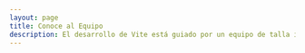 ```yaml
---
layout: page
title: Conoce al Equipo
description: El desarrollo de Vite está guiado por un equipo de talla internacional.
---
```


<script setup>
import {
  VPTeamPage,
  VPTeamPageTitle,
  VPTeamPageSection,
  VPTeamMembers
} from 'vitepress/theme'
import { core, emeriti } from './_data/team'
</script>

<VPTeamPage>
  <VPTeamPageTitle>
    <template #title>Conoce al Equipo</template>
    <template #lead>
      El desarrollo de Vite está guiado por un equipo de talla internacional, algunos de los cuales han sido elegidos para aparecer a continuación.
    </template>
  </VPTeamPageTitle>
  <VPTeamMembers :members="core" />
  <VPTeamPageSection>
    <template #title>Team Emeriti</template>
    <template #lead>
      Aquí destacamos a algunos miembros del equipo que ya no están activos y que han hecho valiosas
      contribuciones en el pasado.
    </template>
    <template #members>
      <VPTeamMembers size="small" :members="emeriti" />
    </template>
  </VPTeamPageSection>
</VPTeamPage>
